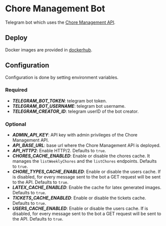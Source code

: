 # Chore Management Bot

Telegram bot which uses the [Chore Management API](https://github.com/sralloza/chore-management-api).

## Deploy

Docker images are provided in [dockerhub](https://hub.docker.com/r/sralloza/chore-management-bot).

## Configuration

Configuration is done by setting environment variables.

### Required

- ***TELEGRAM_BOT_TOKEN***: telegram bot token.
- ***TELEGRAM_BOT_USERNAME***: telegram bot username.
- ***TELEGRAM_CREATOR_ID***: telegram userID of the bot creator.

### Optional

- ***ADMIN_API_KEY***: API key with admin privileges of the Chore Management API.
- ***API_BASE_URL***: base url where the Chore Management API is deployed.
- ***API_HTTP2***: Enable HTTP/2. Defaults to `true`.
- ***CHORES_CACHE_ENABLED***: Enable or disable the chores cache. It manages the `listWeeklyChores` and the `listChores` endpoints. Defaults to `true`.
- ***CHORE_TYPES_CACHE_ENABLED***: Enable or disable the users cache. If is disabled, for every message sent to the bot a GET request will be sent to the API. Defaults to `true`.
- ***LATEX_CACHE_ENABLED***: Enable the cache for latex generated images. Defaults to `true`.
- ***TICKETS_CACHE_ENABLED***: Enable or disable the tickets cache. Defaults to `true`.
- ***USERS_CACHE_ENABLED***: Enable or disable the users cache. If is disabled, for every message sent to the bot a GET request will be sent to the API. Defaults to `true`.
